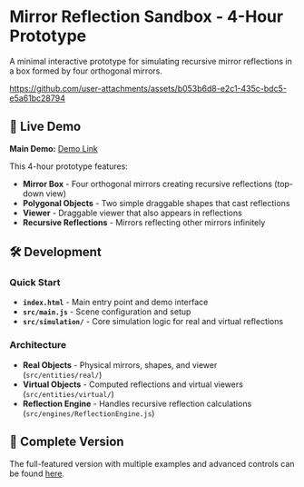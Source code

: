 # Mirror Reflection Sandbox - 4-Hour Prototype

A minimal interactive prototype for simulating recursive mirror reflections in a box formed by four orthogonal mirrors.



https://github.com/user-attachments/assets/b053b6d8-e2c1-435c-bdc5-e5a61bc28794



## 🚀 Live Demo

**Main Demo:** [Demo Link](https://the-raf.github.io/Mirrors-4-hours/)

This 4-hour prototype features:
- **Mirror Box** - Four orthogonal mirrors creating recursive reflections (top-down view)
- **Polygonal Objects** - Two simple draggable shapes that cast reflections
- **Viewer** - Draggable viewer that also appears in reflections
- **Recursive Reflections** - Mirrors reflecting other mirrors infinitely

## 🛠️ Development

### Quick Start
- **`index.html`** - Main entry point and demo interface
- **`src/main.js`** - Scene configuration and setup
- **`src/simulation/`** - Core simulation logic for real and virtual reflections

### Architecture
- **Real Objects** - Physical mirrors, shapes, and viewer (`src/entities/real/`)
- **Virtual Objects** - Computed reflections and virtual viewers (`src/entities/virtual/`)
- **Reflection Engine** - Handles recursive reflection calculations (`src/engines/ReflectionEngine.js`)

## 🔗 Complete Version

The full-featured version with multiple examples and advanced controls can be found [here](https://github.com/THE-RAF/Mirrors).
